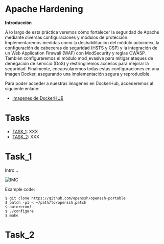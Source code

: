 # Apache Hardening

**Introducción**

A lo largo de esta práctica veremos cómo fortalecer la seguridad de Apache mediante diversas configuraciones y módulos de protección. Implementaremos medidas como la deshabilitación del módulo autoindex, la configuración de cabeceras de seguridad (HSTS y CSP) y la integración de un Web Application Firewall (WAF) con ModSecurity y reglas OWASP. También configuraremos el módulo mod_evasive para mitigar ataques de denegación de servicio (DoS) y restringiremos accesos para mejorar la seguridad. Finalmente, encapsularemos todas estas configuraciones en una imagen Docker, asegurando una implementación segura y reproducible.

Para poder acceder a nuestras imagenes en DockerHub, accederemos al siguiente enlace:

- [Imagenes de DockerHUB](https://hub.docker.com/u/pps10003375)

# Tasks

* [TASK_1](#URL_TASK_1): XXX
* [TASK_2](#URL_TASK_2): XXX

# Task_1

Intro...

![IMG](URL_IMG)

Example code:

```
$ git clone https://github.com/openssh/openssh-portable
$ patch -p1 < ~/path/to/openssh.patch
$ autoreconf
$ ./configure
$ make
```

# Task_2
